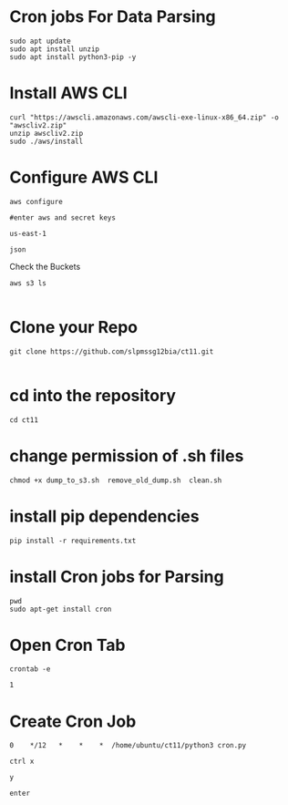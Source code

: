 # Cron jobs For Data Parsing 

```
sudo apt update 
sudo apt install unzip
sudo apt install python3-pip -y
```
# Install AWS CLI 
```
curl "https://awscli.amazonaws.com/awscli-exe-linux-x86_64.zip" -o "awscliv2.zip"
unzip awscliv2.zip
sudo ./aws/install
```

# Configure AWS CLI
```
aws configure

#enter aws and secret keys

us-east-1

json
```
Check the Buckets
```
aws s3 ls


```

# Clone your Repo
```
git clone https://github.com/slpmssg12bia/ct11.git


```
# cd into the repository
```
cd ct11

```
# change permission of .sh files
```
chmod +x dump_to_s3.sh  remove_old_dump.sh  clean.sh 
```

# install pip dependencies
```
pip install -r requirements.txt 
```
# install Cron jobs for Parsing
```
pwd
sudo apt-get install cron
```
# Open Cron Tab
```
crontab -e

1
```
# Create Cron Job
```
0    */12   *    *    *  /home/ubuntu/ct11/python3 cron.py

ctrl x

y

enter
```
